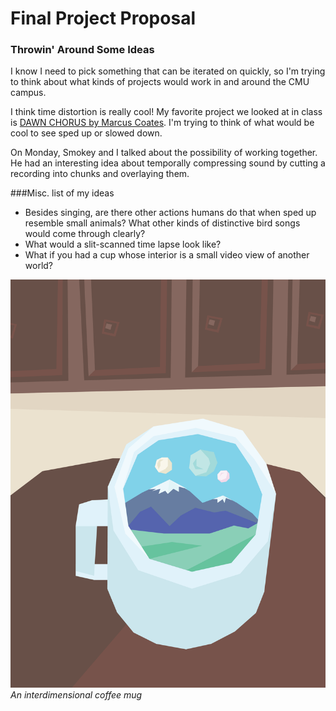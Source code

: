 # Final Project Proposal
### Throwin' Around Some Ideas

I know I need to pick something that can be iterated on quickly, so I'm trying to think about what kinds of projects would work in and around the CMU campus.

I think time distortion is really cool! My favorite project we looked at in class is [DAWN CHORUS by Marcus Coates](https://www.youtube.com/watch?v=PCCpnDtgxXk). I'm trying to think of what would be cool to see sped up or slowed down.

On Monday, Smokey and I talked about the possibility of working together. He had an interesting idea about temporally compressing sound by cutting a recording into chunks and overlaying them.

###Misc. list of my ideas

- Besides singing, are there other actions humans do that when sped up resemble small animals? What other kinds of distinctive bird songs would come through clearly?
- What would a slit-scanned time lapse look like?
- What if you had a cup whose interior is a small video view of another world?

![](images/Interdimensional_Coffee_Mug.png)
*An interdimensional coffee mug*
